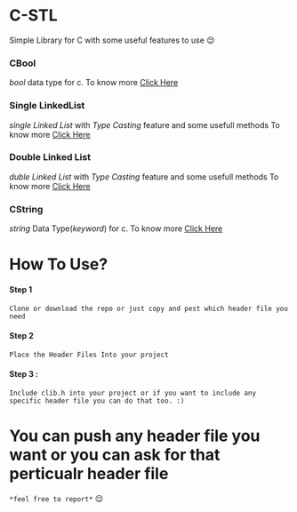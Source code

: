 # C-STL
Simple Library for C with some useful features to use :relieved:

### CBool 
*bool* data type for c. To know more [Click Here](Docs/cbool/instruction.md)
  
### Single LinkedList 
*single Linked List* with *Type Casting* feature and some usefull methods To know more [Click Here](Docs/linkedlist/instruction.md)
  
### Double Linked List 
*duble Linked List* with *Type Casting* feature and some usefull methods To know more [Click Here](Docs/linkedlist/instruction.md)

### CString
*string* Data Type(*keyword*) for c. To know more [Click Here](Docs/cstring/instruction.md)

# How To Use?
#### Step 1 
    Clone or download the repo or just copy and pest which header file you need
    
#### Step 2 
    Place the Header Files Into your project

#### Step 3 :
    Include clib.h into your project or if you want to include any specific header file you can do that too. :)

# You can push any header file you want or you can ask for that perticualr header file 
``` *feel free to report* ``` :relieved:


